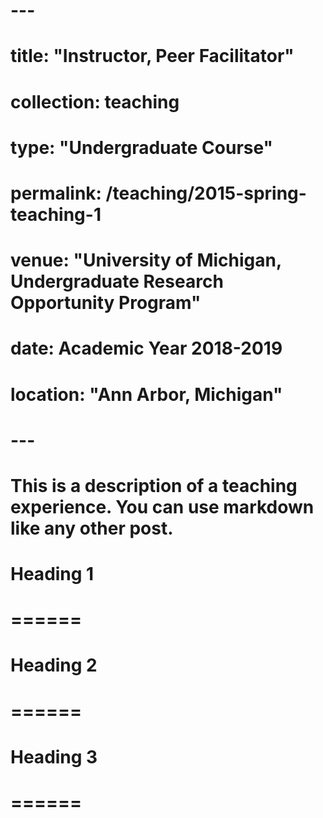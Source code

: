 # ---
# title: "Instructor, Peer Facilitator"
# collection: teaching
# type: "Undergraduate Course"
# permalink: /teaching/2015-spring-teaching-1
# venue: "University of Michigan, Undergraduate Research Opportunity Program"
# date: Academic Year 2018-2019
# location: "Ann Arbor, Michigan"
# ---

# This is a description of a teaching experience. You can use markdown like any other post.

# Heading 1
# ======

# Heading 2
# ======

# Heading 3
# ======
